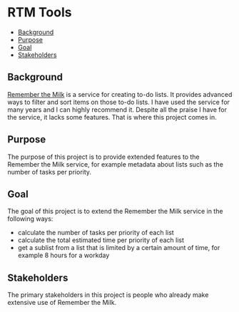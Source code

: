 # RTM Tools
* [Background](#background)
* [Purpose](#purpose)
* [Goal](#goal)
* [Stakeholders](#stakeholders)

## Background
[Remember the Milk][1] is a service for creating to-do lists. It provides 
advanced ways to filter and sort items on those to-do lists. I have used the 
service for many years and I can highly recommend it. Despite all the praise I 
have for the service, it lacks some features. That is where this project comes 
in.

## Purpose
The purpose of this project is to provide extended features to the Remember the 
Milk service, for example metadata about lists such as the number of tasks per 
priority.

## Goal
The goal of this project is to extend the Remember the Milk service in the 
following ways:
* calculate the number of tasks per priority of each list
* calculate the total estimated time per priority of each list
* get a sublist from a list that is limited by a certain amount of time, for 
example 8 hours for a workday

## Stakeholders
The primary stakeholders in this project is people who already make extensive 
use of Remember the Milk.

[1]: https://www.rememberthemilk.com
